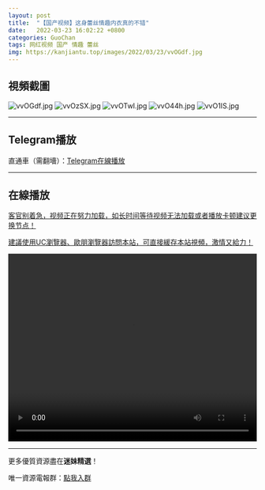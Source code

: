 ```yaml
---
layout: post
title:  "【国产视频】这身蕾丝情趣内衣真的不错"
date:   2022-03-23 16:02:22 +0800
categories: GuoChan
tags: 网红视频 国产 情趣 蕾丝
img: https://kanjiantu.top/images/2022/03/23/vvOGdf.jpg
---
```



## 視頻截圖

![vvOGdf.jpg](https://kanjiantu.top/images/2022/03/23/vvOGdf.jpg)
![vvOzSX.jpg](https://kanjiantu.top/images/2022/03/23/vvOzSX.jpg)
![vvOTwI.jpg](https://kanjiantu.top/images/2022/03/23/vvOTwI.jpg)
![vvO44h.jpg](https://kanjiantu.top/images/2022/03/23/vvO44h.jpg)
![vvO1IS.jpg](https://kanjiantu.top/images/2022/03/23/vvO1IS.jpg)

* * *
## Telegram播放

直通車（需翻墻）：[Telegram在線播放](https://t.me/mimeijingxuan/261)

* * *
## 在線播放
<u>客官别着急，视频正在努力加载，如长时间等待视频无法加载或者播放卡顿建议更换节点！</u>

<u>建議使用UC瀏覽器、歐朋瀏覽器訪問本站，可直接緩存本站視頻，激情又給力！</u>
<center><video src="https://cdn.publer.io/uploads/videos/6247fe60db2797343b249eca/91c8fc7c12b0561524ad9a01d6d8c965.mp4" width="100%" height="380px" controls="controls"></video></center>



* * *
更多優質資源盡在**迷妹精選**！

唯一資源電報群：[點我入群](https://t.me/mimeijingxuan)


